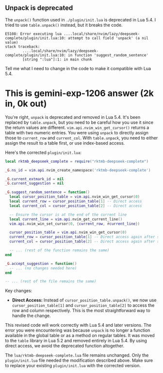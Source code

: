 ## Unpack is deprecated

The `unpack()` function used in `./plugin/init.lua` is deprecated in Lua 5.4.
I tried to use `table.unpack()` instead, but it breaks the code.

```
E5108: Error executing lua ....local/share/nvim/lazy/deepseek-complete/plugin/init.lua:10: attempt to call field 'unpack' (a nil value)
stack traceback:
        ....local/share/nvim/lazy/deepseek-complete/plugin/init.lua:10: in function 'suggest_random_sentence'
        [string ":lua"]:1: in main chunk
```

Tell me what I need to change in the code to make it compatible with Lua 5.4.




# This is gemini-exp-1206 answer (2k in, 0k out)

You're right, `unpack` is deprecated and removed in Lua 5.4.  It's been replaced by `table.unpack`, but you need to be careful how you use it since the return values are different.  `vim.api.nvim_win_get_cursor()` returns a table with two numeric entries.  You were using `unpack` to directly assign those to `current_row` and `current_col`.  With `table.unpack`, you need to either assign the result to a table first, or use index-based access.

Here's the corrected `plugin/init.lua`:

```lua
local rktmb_deepseek_complete = require("rktmb-deepseek-complete")

_G.ns_id = vim.api.nvim_create_namespace('rktmb-deepseek-complete')

_G.current_extmark_id = nil
_G.current_suggestion = nil

_G.suggest_random_sentence = function()
  local cursor_position_table = vim.api.nvim_win_get_cursor(0)
  local current_row = cursor_position_table[1] -- Direct access
  local current_col = cursor_position_table[2] -- Direct access

  -- Ensure the cursor is at the end of the current line
  local current_line = vim.api.nvim_get_current_line()
  vim.api.nvim_win_set_cursor(0, {current_row, #current_line})

  cursor_position_table = vim.api.nvim_win_get_cursor(0)
  current_row = cursor_position_table[1] -- Direct access again after setting cursor
  current_col = cursor_position_table[2] -- Direct access again after setting cursor

  -- ... (rest of the function remains the same)
end

_G.accept_suggestion = function()
  -- ... (no changes needed here)
end

-- ... (rest of the file remains the same)
```

Key changes:

* **Direct Access:** Instead of `cursor_position_table.unpack()`, we now use `cursor_position_table[1]` and `cursor_position_table[2]` to access the row and column respectively.  This is the most straightforward way to handle the change.

This revised code will work correctly with Lua 5.4 and later versions.  The error you were encountering was because `unpack` is no longer a function available in the global table or as a method on regular tables.  It was moved to the `table` library in Lua 5.2 and removed entirely in Lua 5.4.  By using direct access, we avoid the deprecated function altogether.


The `lua/rktmb-deepseek-complete.lua` file remains unchanged.  Only the `plugin/init.lua` file needed the modification described above.  Make sure to replace your existing `plugin/init.lua` with the corrected version.

